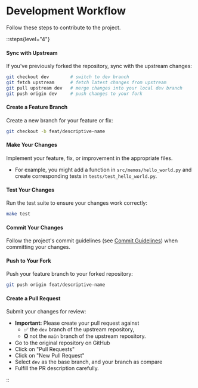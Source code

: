 # Development Workflow

Follow these steps to contribute to the project.

::steps{level="4"}

#### Sync with Upstream

If you've previously forked the repository, sync with the upstream changes:

```bash
git checkout dev        # switch to dev branch
git fetch upstream      # fetch latest changes from upstream
git pull upstream dev   # merge changes into your local dev branch
git push origin dev     # push changes to your fork
```

#### Create a Feature Branch

Create a new branch for your feature or fix:

```bash
git checkout -b feat/descriptive-name
```

#### Make Your Changes

Implement your feature, fix, or improvement in the appropriate files.

- For example, you might add a function in `src/memos/hello_world.py` and create corresponding tests in `tests/test_hello_world.py`.

#### Test Your Changes

Run the test suite to ensure your changes work correctly:

```bash
make test
```

#### Commit Your Changes

Follow the project's commit guidelines (see [Commit Guidelines](./commit_guidelines.md)) when committing your changes.

#### Push to Your Fork

Push your feature branch to your forked repository:

```bash
git push origin feat/descriptive-name
```

#### Create a Pull Request

Submit your changes for review:

- **Important:** Please create your pull request against
  - ✅ the `dev` branch of the upstream repository,
  - ❎ not the `main` branch of the upstream repository.
- Go to the original repository on GitHub
- Click on "Pull Requests"
- Click on "New Pull Request"
- Select `dev` as the base branch, and your branch as compare
- Fulfill the PR description carefully.

::
